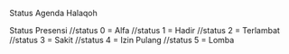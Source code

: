 Status Agenda Halaqoh 
    <!-- <option value="1">Halaqoh Tahfidz SMP</option>
    <option value="2">Halaqoh Tahfidz SMA</option>
    <option value="3">Halaqoh Tahfidz SD</option>
    <option value="3">Ujian</option> -->
  
  
  Status Presensi
    //status 0 = Alfa
    //status 1 = Hadir
    //status 2 = Terlambat
    //status 3 = Sakit
    //status 4 = Izin Pulang
    //status 5 = Lomba